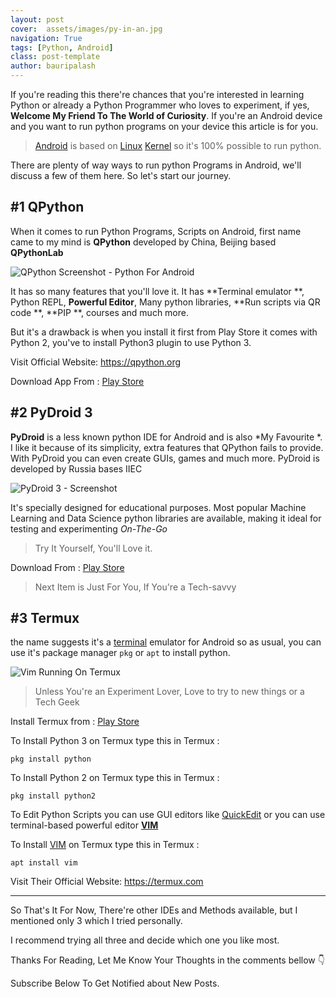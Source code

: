```yaml
---
layout: post
cover:  assets/images/py-in-an.jpg
navigation: True
tags: [Python, Android]
class: post-template
author: bauripalash
---
```


If you're reading this there're chances that you're interested in learning Python or already a Python Programmer who loves to experiment, if yes, **Welcome My Friend To The World of Curiosity**. If you're an Android device and you want to run python programs on your device this article is for you.



> [Android](https://en.m.wikipedia.org/wiki/Android_(operating_system)) is based on [Linux](https://www.linux.com/what-is-linux) [Kernel](https://en.m.wikipedia.org/wiki/Kernel_(operating_system)) so it's 100% possible to run python. 

There are plenty of way ways to run python Programs in Android, we'll discuss a few of them here. So let's start our journey.



## #1 QPython

When it comes to run Python Programs, Scripts on Android, first name came to my mind is **QPython** developed by China, Beijing based **QPythonLab**

![QPython Screenshot - Python For Android](https://fsgh.palash.tk/imgs/qpy.jpg)

It has so many features that you'll love it. It has **Terminal emulator **, Python REPL, **Powerful Editor**,  Many python libraries, **Run scripts via QR code **, **PIP **, courses and much more.

But it's a drawback is when you install it first from Play Store it comes with Python 2, you've to install Python3 plugin to use Python 3.

Visit Official Website: <https://qpython.org>

Download App From : [Play Store](https://play.google.com/store/apps/details?id=org.qpython.qpy)




## #2 PyDroid 3

**PyDroid** is a less known python IDE for Android and is also *My Favourite *. I like it because of its simplicity, extra features that QPython fails to provide. With PyDroid you can even create GUIs, games and much more. PyDroid is developed by Russia bases IIEC

![PyDroid 3 - Screenshot](https://fsgh.palash.tk/imgs/pyd.jpg)

It's specially designed for educational purposes. Most popular Machine Learning and Data Science python libraries are available, making it ideal for  testing and experimenting *On-The-Go*
> Try It Yourself, You'll Love it.

Download From : [Play Store](https://play.google.com/store/apps/details?id=ru.iiec.pydroid3)

> Next Item is Just For You, If You're a Tech-savvy



## #3 Termux

the name suggests it's a [terminal](https://en.m.wikipedia.org/wiki/Computer_terminal) emulator for Android so as usual, you can use it's package manager `pkg` or `apt` to install python.

![Vim Running On Termux](https://termux.com/files/vim-main_framed.png)

> Unless You're an Experiment Lover, Love to try to new things or a Tech Geek 

Install Termux from : [Play Store](https://play.google.com/store/apps/details?id=com.termux)

To Install Python 3 on Termux type this in Termux :

`pkg install python`

To Install Python 2 on Termux type this in Termux :

`pkg install python2`

To Edit Python Scripts you can use GUI editors like [QuickEdit](https://play.google.com/store/apps/details?id=com.rhmsoft.edit) or you can use terminal-based powerful editor [**VIM**](https://en.m.wikipedia.org/wiki/Vim_(text_editor))

To Install [VIM](https://en.m.wikipedia.org/wiki/Vim_(text_editor)) on Termux type this in Termux :

`apt install vim`

Visit Their Official Website: <https://termux.com>

---

So That's It For Now, There're other IDEs and Methods available, but I mentioned only 3 which I tried personally.

I recommend trying all three and decide which one you like most. 

Thanks For Reading, Let Me Know Your Thoughts in the comments bellow 👇

Subscribe Below To Get Notified about New Posts.